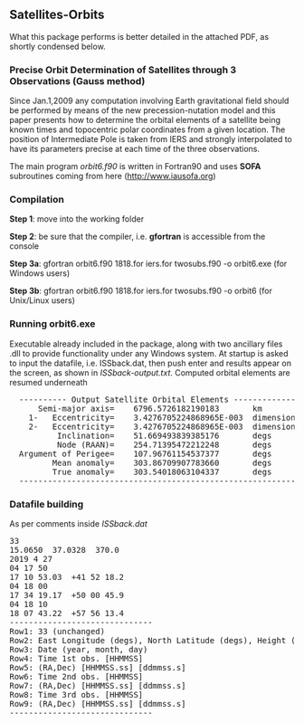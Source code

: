 ## Satellites-Orbits
What this package performs is better detailed in the attached PDF, as shortly condensed below.

### Precise Orbit Determination of Satellites through 3 Observations (Gauss method) 
Since Jan.1,2009 any computation involving Earth gravitational field should be performed by means of the new precession-nutation model and this paper presents how to determine the orbital elements of a satellite being known times and topocentric polar coordinates from a given location. The position of Intermediate Pole is taken from 
IERS and strongly interpolated to have its parameters precise at each time of the three observations. 

The main program <i>orbit6.f90</i> is written in Fortran90 and uses  <b>SOFA</b> subroutines coming from here (http://www.iausofa.org)

### Compilation
**Step 1**: move into the working folder

**Step 2**: be sure that the compiler, i.e. <b>gfortran</b> is accessible from the console

**Step 3a**: gfortran orbit6.f90 1818.for iers.for twosubs.f90 -o orbit6.exe  (for Windows users)

**Step 3b**: gfortran orbit6.f90 1818.for iers.for twosubs.f90 -o orbit6      (for Unix/Linux users)

### Running orbit6.exe
Executable already included in the package, along with two ancillary files .dll to provide functionality under any Windows system.
At startup is asked to input the datafile, i.e. ISSback.dat, then push enter and results appear on the screen, as shown in <i>ISSback-output.txt</i>. Computed orbital elements are resumed underneath
<PRE>
  ---------- Output Satellite Orbital Elements ---------------------------
      Semi-major axis=    6796.5726182190183       km
    1-   Eccentricity=    3.4276705224868965E-003  dimensionless
    2-   Eccentricity=    3.4276705224868965E-003  dimensionless
          Inclination=    51.669493839385176       degs
          Node (RAAN)=    254.71395472212248       degs
  Argument of Perigee=    107.96761154537377       degs
         Mean anomaly=    303.86709907783660       degs
         True anomaly=    303.54018063104337       degs
  ------------------------------------------------------------------------
</PRE>

### Datafile building
As per comments inside <i>ISSback.dat</i>
<PRE>
33
15.0650  37.0328  370.0
2019 4 27
04 17 50
17 10 53.03  +41 52 18.2
04 18 00
17 34 19.17  +50 00 45.9
04 18 10
18 07 43.22  +57 56 13.4
------------------------------
Row1: 33 (unchanged)
Row2: East Longitude (degs), North Latitude (degs), Height (m. ASL)
Row3: Date (year, month, day)
Row4: Time 1st obs. [HHMMSS]
Row5: (RA,Dec) [HHMMSS.ss] [ddmmss.s]
Row6: Time 2nd obs. [HHMMSS]
Row7: (RA,Dec) [HHMMSS.ss] [ddmmss.s]
Row8: Time 3rd obs. [HHMMSS]
Row9: (RA,Dec) [HHMMSS.ss] [ddmmss.s]
------------------------------
</PRE>
